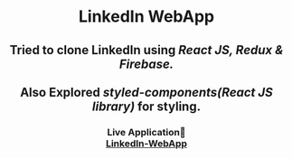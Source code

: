 <h1 align="center">LinkedIn WebApp</h1>
<h2 align="center">
Tried to clone LinkedIn using <em> React JS, Redux & Firebase.</em>
<br />
<br />
Also Explored <em> styled-components(React JS library)</em> for styling.
</h2>
<h3 align="center">
  Live Application🚀
  <br/>
  <a href= "https://social-app-a08d6.firebaseapp.com" target="_blank" rel="noreferrer">
    LinkedIn-WebApp
  </a>
</h3>
